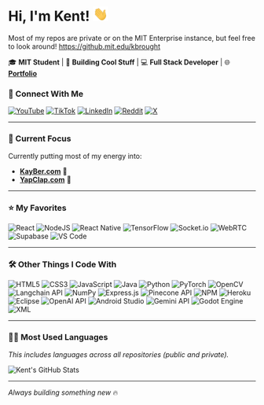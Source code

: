 # Hi, I'm Kent! <img src="https://raw.githubusercontent.com/ABSphreak/ABSphreak/master/gifs/Hi.gif" width="30px">

Most of my repos are private or on the MIT Enterprise instance, but feel free to look around! 
https://github.mit.edu/kbrought

🎓 **MIT Student** | 🚀 **Building Cool Stuff** | 💻 **Full Stack Developer** | 🌐 [**Portfolio**](https://kentbrought.github.io/)

### 🔗 Connect With Me
[![YouTube](https://img.shields.io/badge/YouTube-%23FF0000.svg?style=for-the-badge&logo=YouTube&logoColor=white)](https://www.youtube.com/@KentBrought)
[![TikTok](https://img.shields.io/badge/TikTok-%23000000.svg?style=for-the-badge&logo=TikTok&logoColor=white)](https://www.tiktok.com/@kentbrought)
[![LinkedIn](https://custom-icon-badges.demolab.com/badge/LinkedIn-0A66C2?style=for-the-badge&logo=linkedin&logoColor=white)](https://www.linkedin.com/in/kent-brought)
[![Reddit](https://img.shields.io/badge/Reddit-%23FF4500.svg?style=for-the-badge&logo=Reddit&logoColor=white)](https://www.reddit.com/user/128912891289/)
[![X](https://img.shields.io/badge/X-%23000000.svg?style=for-the-badge&logo=X&logoColor=white)](https://x.com/KentBrought)

---

### 🚀 Current Focus
Currently putting most of my energy into:
- **[KayBer.com](https://kayber.com)** 🎯
- **[YapClap.com](https://yapclap.com)** 🎉

---
  
### ⭐ My Favorites
![React](https://img.shields.io/badge/react-%2320232a.svg?style=for-the-badge&logo=react&logoColor=%2361DAFB)
![NodeJS](https://img.shields.io/badge/node.js-6DA55F?style=for-the-badge&logo=node.js&logoColor=white)
![React Native](https://img.shields.io/badge/React_Native-%2320232a.svg?style=for-the-badge&logo=react&logoColor=%2361DAFB)
![TensorFlow](https://img.shields.io/badge/TensorFlow-%23FF6F00.svg?style=for-the-badge&logo=TensorFlow&logoColor=white)
![Socket.io](https://img.shields.io/badge/Socket.io-black?style=for-the-badge&logo=socket.io&badgeColor=010101)
![WebRTC](https://img.shields.io/badge/WebRTC-333333?style=for-the-badge&logo=webrtc&logoColor=white)
![Supabase](https://img.shields.io/badge/Supabase-3ECF8E?style=for-the-badge&logo=supabase&logoColor=white)
![VS Code](https://custom-icon-badges.demolab.com/badge/VS%20Code-007ACC?style=for-the-badge&logo=visualstudiocode&logoColor=white)

---

### 🛠️ Other Things I Code With
![HTML5](https://img.shields.io/badge/html5-%23E34F26.svg?style=for-the-badge&logo=html5&logoColor=white)
![CSS3](https://img.shields.io/badge/css3-%231572B6.svg?style=for-the-badge&logo=css&logoColor=white)
![JavaScript](https://img.shields.io/badge/javascript-%23323330.svg?style=for-the-badge&logo=javascript&logoColor=%23F7DF1E)
![Java](https://img.shields.io/badge/java-%23ED8B00.svg?style=for-the-badge&logo=openjdk&logoColor=white)
![Python](https://img.shields.io/badge/python-3670A0?style=for-the-badge&logo=python&logoColor=ffdd54)
![PyTorch](https://img.shields.io/badge/PyTorch-%23EE4C2C.svg?style=for-the-badge&logo=PyTorch&logoColor=white)
![OpenCV](https://img.shields.io/badge/opencv-%23white.svg?style=for-the-badge&logo=opencv&logoColor=white)
![Langchain API](https://img.shields.io/badge/🦜_Langchain%20API-DD344C?style=for-the-badge)
![NumPy](https://img.shields.io/badge/numpy-%23013243.svg?style=for-the-badge&logo=numpy&logoColor=white)
![Express.js](https://img.shields.io/badge/express.js-%23404d59.svg?style=for-the-badge&logo=express&logoColor=%2361DAFB)
![Pinecone API](https://img.shields.io/badge/🌲_Pinecone%20API-000000?style=for-the-badge)
![NPM](https://img.shields.io/badge/NPM-%23CB3837.svg?style=for-the-badge&logo=npm&logoColor=white)
![Heroku](https://img.shields.io/badge/heroku-%23430098.svg?style=for-the-badge&logo=heroku&logoColor=white)
![Eclipse](https://img.shields.io/badge/Eclipse-FE7A16.svg?style=for-the-badge&logo=Eclipse&logoColor=white)
![OpenAI API](https://img.shields.io/badge/OpenAI%20API-000000?style=for-the-badge&logo=openai&logoColor=white)
![Android Studio](https://img.shields.io/badge/Android%20Studio-3DDC84?style=for-the-badge&logo=android&logoColor=white)
![Gemini API](https://img.shields.io/badge/Gemini%20API-8E75B2?style=for-the-badge&logo=google%20gemini&logoColor=white)
![Godot Engine](https://img.shields.io/badge/Godot-478CBF?style=for-the-badge&logo=godotengine&logoColor=white)
![XML](https://img.shields.io/badge/XML-FF6600?style=for-the-badge&logo=xml&logoColor=white)

---

### 👨‍💻 Most Used Languages
*This includes languages across all repositories (public and private).*

<img alt="Kent's GitHub Stats" src="https://github-readme-stats-eta-gold.vercel.app/api/top-langs/?username=KentBrought&layout=donut&langs_count=20&count_private=true&hide_border=true&show_icons=true&hide_title=true"/>

---
*Always building something new* 🔥
